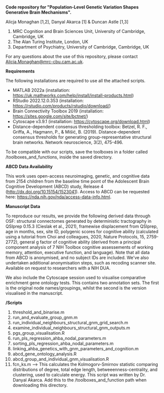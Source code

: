 **Code repository for "Population-Level Genetic Variation Shapes Generative Brain Mechanisms".**

Alicja Monaghan [1,2], Danyal Akarca [1] & Duncan Astle [1,3]
1. MRC Cognition and Brain Sciences Unit, University of Cambridge, Cambridge, UK
2. The Alan Turing Institute, London, UK
3. Department of Psychiatry, University of Cambridge, Cambridge, UK

For any questions about the use of this repository, please contact Alicja.Monaghan@mrc-cbu.cam.ac.uk.

**Requirements**

The following installations are required to use all the attached scripts. 
* MATLAB 2022a (installation: https://uk.mathworks.com/help/install/install-products.html)
* RStudio 2022.12.0.353 (installation: https://rstudio.com/products/rstudio/download/)
* Brain Connectivity Toolbox 2019 (installation: https://sites.google.com/site/bctnet/)
* Cytoscape v3.9.1 (installation: https://cytoscape.org/download.html)
* Distance-dependent consensus thresholding toolbox: Betzel, R. F., Griffa, A., Hagmann, P., & Mišić, B. (2019). Distance-dependent consensus thresholds for generating group-representative structural brain networks. Network neuroscience, 3(2), 475-496.

To be compatible with our scripts, save the toolboxes in a folder called /toolboxes_and_functions, inside the saved directory.

**ABCD Data Availability**

This work uses open-access neuroimaging, genetic, and cognitive data from 2154 children from the baseline time point of the Adolescent Brain Cognitive Development (ABCD) study, Release 4 (http://dx.doi.org/10.15154/1523041). Access to ABCD can be requested here: https://nda.nih.gov/nda/access-data-info.html.

**Manuscript Data**

To reproduce our results, we provide the following derived data through OSF: structural connectomes generated by deterministic tractography in QSIprep 0.15.3 (Cieslak et al., 2021), framewise displacement from QSIprep, age in months, sex, site ID, polygenic scores for cognitive ability (calculated using a tutorial from Choi and colleagues, 2020, Nature Protocols, 15, 2759-2772), general g factor of cognitive ability (derived from a principal component analysis of 7 NIH Toolbox cognitive assessements of working memory, attention, executive function, and language). Note that all data from ABCD is anonymised, and no subject IDs are included. We've also undertaken additional anonymisation steps, such as recoding 
scanner site. Available on request to researchers with a NIH DUA. 

We also include the Cytoscape session used to visualise comparative enrichment gene ontology tests. This contains two annotation sets. The first is the original node names/groupings, whilst the second is the version visualised in the manuscript. 

**/Scripts**
1. threshold_and_binarise.m
2. run_and_evaluate_group_gnm.m
3. run_individual_neighbours_structural_gnm_grid_search.m
4. examine_individual_neighbours_structural_gnm_outputs.m
5. pgs_group_visualisation.R
6. run_pls_regression_ahba_nodal_parameters.m
7. sorting_pls_regression_ahba_nodal_parameters.m
8. linking_ahba_genetics_with_gnm_parameters_and_cognition.m
9. abcd_gene_ontology_analysis.R
10. abcd_group_and_individual_gnm_visualisation.R
11. fcn_ks.m --> This calculates the Kolmogorv-Smirnov statistic comparing distributions of degree, total edge length, betweeenness-centrality, and clustering, used to calculate energy. This script was written by Dr. Danyal Akarca. Add this to the /toolboxes_and_function path when downloading this directory.
